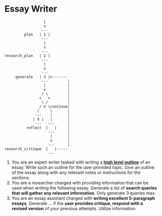 # Essay Writer

```
                  |
                  v
                 ---
         plan   | 1 |
                 ---
                  |
                  v
                 ---
research_plan   | 2 |
                 ---
                  |
                  v
                 ---
     generate   | 3 |<-------
                 ---         |
                  |          |
                  v          |
                 / \         |
                <   >        |
                 \ /         |
                / V \continue|
               /     \       |
              ---    |       |
             | X |   |       |
              ---   ---      |
          reflect  |   |     |
                    ---      |
                     |       |
                     v       |
                    ---      |
research_critique  |   |-----
                    ---
```
1. You are an expert writer tasked with writing a <u>**high level outline**</u> of an essay. Write such an outline for the user provided topic. Give an outline of the essay along with any relevant notes or instructions for the sections.
2. You are a researcher charged with providing information that can be used when writing the following essay. Generate a list of **search queries that will gather any relevant information**. Only generate 3 queries max.
3. You are an essay assistant charged with **writing excellent 5-paragraph essays**. Generate ... if the **user provides critique, respond with a revised version** of your previous attempts. Utilize information:
